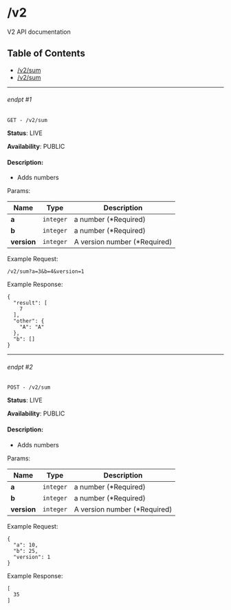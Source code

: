 # /v2

V2 API documentation

## Table of Contents
- [/v2/sum](#endpt-1)
- [/v2/sum](#endpt-2)

___
###### endpt #1
```
GET - /v2/sum
```

**Status**: LIVE

**Availability**: PUBLIC

#### Description:
- Adds numbers

Params:

| Name | Type | Description |
|--|--|--|
| **a** | `integer` | a number (*Required)
| **b** | `integer` | a number (*Required)
| **version** | `integer` | A version number (*Required)


Example Request:
```
/v2/sum?a=3&b=4&version=1
```

Example Response:
```
{
  "result": [
    7
  ],
  "other": {
    "A": "A"
  },
  "b": []
}
```
___
###### endpt #2
```
POST - /v2/sum
```

**Status**: LIVE

**Availability**: PUBLIC

#### Description:
- Adds numbers

Params:

| Name | Type | Description |
|--|--|--|
| **a** | `integer` | a number (*Required)
| **b** | `integer` | a number (*Required)
| **version** | `integer` | A version number (*Required)


Example Request:
```
{
  "a": 10,
  "b": 25,
  "version": 1
}
```

Example Response:
```
[
  35
]
```
